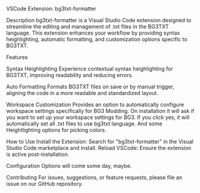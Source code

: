 VSCode Extension: bg3txt-formatter

Description
bg3txt-formatter is a Visual Studio Code extension designed to streamline the editing and management of .txt files in the BG3TXT language. This extension enhances your workflow by providing syntax heighlighting, automatic formatting, and customization options specific to BG3TXT. 

Features

Syntax Heighlighting
Experience contextual syntax heighlighting for BG3TXT, improving readability and reducing errors.

Auto Formatting
Formats BG3TXT files on save or by manual trigger, aligning the code in a more readable and standardized layout.

Workspace Customization
Provides an option to automatically configure workspace settings specifically for BG3 Modding. On installation it will ask if you want to set up your workspace settings for BG3. 
If you click yes, it will automatically set all .txt files to use bg3txt language. And some Heightlighting options for picking colors.

How to Use
Install the Extension: Search for "bg3txt-formatter" in the Visual Studio Code marketplace and install.
Reload VSCode: Ensure the extension is active post-installation.

Configuration Options will come some day, maybe.

Contributing
For issues, suggestions, or feature requests, please file an issue on our GitHub repository.
